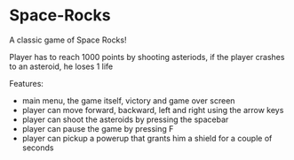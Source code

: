 # Space-Rocks
A classic game of Space Rocks!

Player has to reach 1000 points by shooting asteriods, if the player crashes to an asteroid, he loses 1 life

Features:
* main menu, the game itself, victory and game over screen
* player can move forward, backward, left and right using the arrow keys
* player can shoot the asteroids by pressing the spacebar
* player can pause the game by pressing F
* player can pickup a powerup that grants him a shield for a couple of seconds
